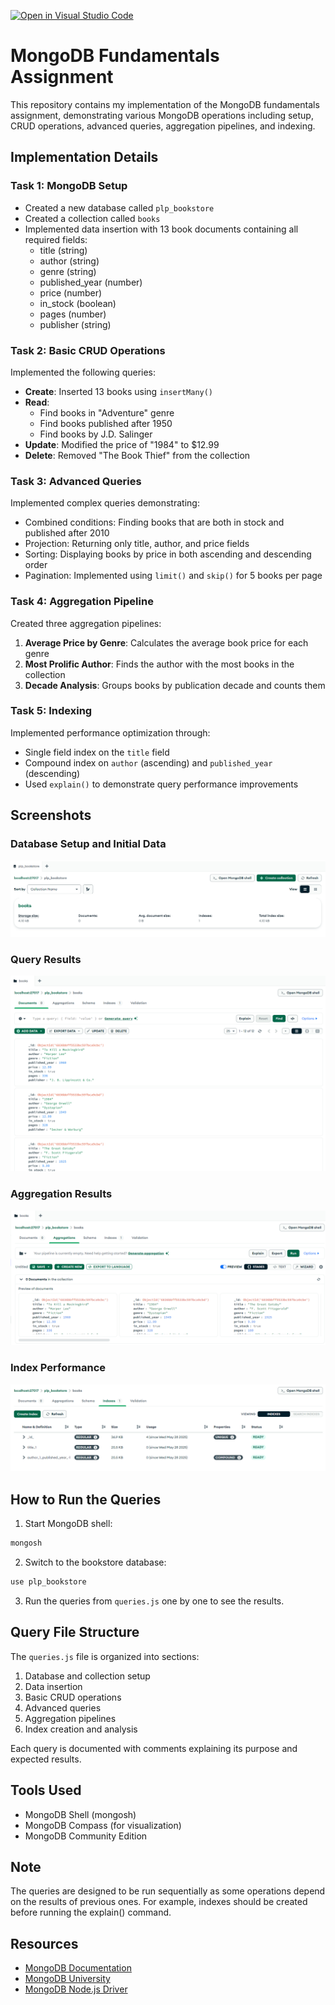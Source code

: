 [![Open in Visual Studio Code](https://classroom.github.com/assets/open-in-vscode-2e0aaae1b6195c2367325f4f02e2d04e9abb55f0b24a779b69b11b9e10269abc.svg)](https://classroom.github.com/online_ide?assignment_repo_id=19646063&assignment_repo_type=AssignmentRepo)
# MongoDB Fundamentals Assignment

This repository contains my implementation of the MongoDB fundamentals assignment, demonstrating various MongoDB operations including setup, CRUD operations, advanced queries, aggregation pipelines, and indexing.

## Implementation Details

### Task 1: MongoDB Setup
- Created a new database called `plp_bookstore`
- Created a collection called `books`
- Implemented data insertion with 13 book documents containing all required fields:
  - title (string)
  - author (string)
  - genre (string)
  - published_year (number)
  - price (number)
  - in_stock (boolean)
  - pages (number)
  - publisher (string)

### Task 2: Basic CRUD Operations
Implemented the following queries:
- **Create**: Inserted 13 books using `insertMany()`
- **Read**: 
  - Find books in "Adventure" genre
  - Find books published after 1950
  - Find books by J.D. Salinger
- **Update**: Modified the price of "1984" to $12.99
- **Delete**: Removed "The Book Thief" from the collection

### Task 3: Advanced Queries
Implemented complex queries demonstrating:
- Combined conditions: Finding books that are both in stock and published after 2010
- Projection: Returning only title, author, and price fields
- Sorting: Displaying books by price in both ascending and descending order
- Pagination: Implemented using `limit()` and `skip()` for 5 books per page

### Task 4: Aggregation Pipeline
Created three aggregation pipelines:
1. **Average Price by Genre**: Calculates the average book price for each genre
2. **Most Prolific Author**: Finds the author with the most books in the collection
3. **Decade Analysis**: Groups books by publication decade and counts them

### Task 5: Indexing
Implemented performance optimization through:
- Single field index on the `title` field
- Compound index on `author` (ascending) and `published_year` (descending)
- Used `explain()` to demonstrate query performance improvements

## Screenshots

### Database Setup and Initial Data
![Database-collection](screenshots/database-collection.png)

### Query Results
![Query Results](screenshots/documents.png)

### Aggregation Results
![Aggregation Results](screenshots/aggregations.png)

### Index Performance
![Index Performance](screenshots/indexes.png)

## How to Run the Queries

1. Start MongoDB shell:
```bash
mongosh
```

2. Switch to the bookstore database:
```bash
use plp_bookstore
```

3. Run the queries from `queries.js` one by one to see the results.

## Query File Structure

The `queries.js` file is organized into sections:
1. Database and collection setup
2. Data insertion
3. Basic CRUD operations
4. Advanced queries
5. Aggregation pipelines
6. Index creation and analysis

Each query is documented with comments explaining its purpose and expected results.

## Tools Used

- MongoDB Shell (mongosh)
- MongoDB Compass (for visualization)
- MongoDB Community Edition

## Note

The queries are designed to be run sequentially as some operations depend on the results of previous ones. For example, indexes should be created before running the explain() command.

## Resources

- [MongoDB Documentation](https://docs.mongodb.com/)
- [MongoDB University](https://university.mongodb.com/)
- [MongoDB Node.js Driver](https://mongodb.github.io/node-mongodb-native/) 